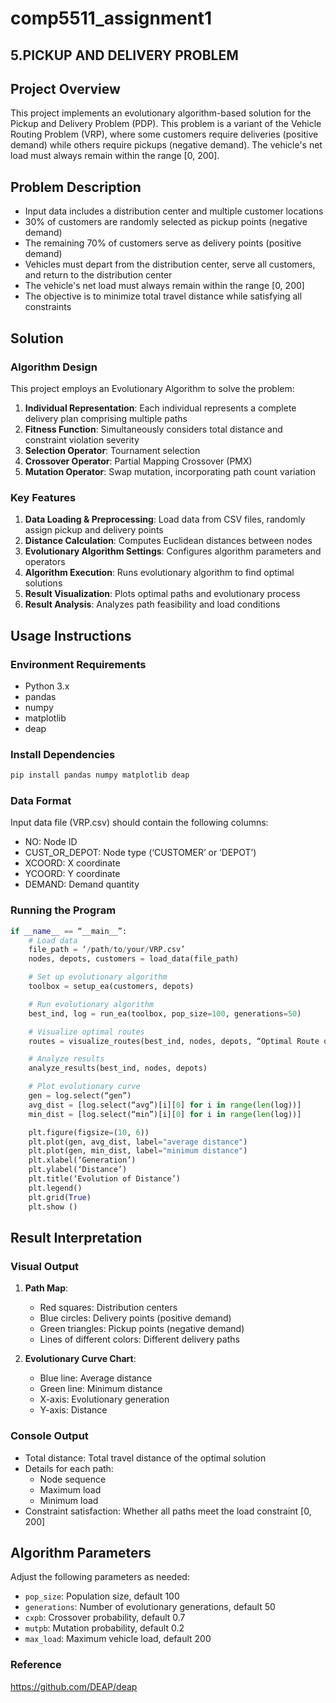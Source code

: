 # comp5511_assignment1
## 5.PICKUP AND DELIVERY PROBLEM

## Project Overview

This project implements an evolutionary algorithm-based solution for the Pickup and Delivery Problem (PDP). This problem is a variant of the Vehicle Routing Problem (VRP), where some customers require deliveries (positive demand) while others require pickups (negative demand). The vehicle's net load must always remain within the range [0, 200].

## Problem Description

- Input data includes a distribution center and multiple customer locations
- 30% of customers are randomly selected as pickup points (negative demand)
- The remaining 70% of customers serve as delivery points (positive demand)
- Vehicles must depart from the distribution center, serve all customers, and return to the distribution center
- The vehicle's net load must always remain within the range [0, 200]
- The objective is to minimize total travel distance while satisfying all constraints

## Solution

### Algorithm Design

This project employs an Evolutionary Algorithm to solve the problem:

1. **Individual Representation**: Each individual represents a complete delivery plan comprising multiple paths
2. **Fitness Function**: Simultaneously considers total distance and constraint violation severity
3. **Selection Operator**: Tournament selection
4. **Crossover Operator**: Partial Mapping Crossover (PMX)
5. **Mutation Operator**: Swap mutation, incorporating path count variation

### Key Features

1. **Data Loading & Preprocessing**: Load data from CSV files, randomly assign pickup and delivery points
2. **Distance Calculation**: Computes Euclidean distances between nodes
3. **Evolutionary Algorithm Settings**: Configures algorithm parameters and operators
4. **Algorithm Execution**: Runs evolutionary algorithm to find optimal solutions
5. **Result Visualization**: Plots optimal paths and evolutionary process
6. **Result Analysis**: Analyzes path feasibility and load conditions

## Usage Instructions

### Environment Requirements

- Python 3.x
- pandas
- numpy
- matplotlib
- deap

### Install Dependencies

```bash
pip install pandas numpy matplotlib deap
```

### Data Format

Input data file (VRP.csv) should contain the following columns:
- NO: Node ID
- CUST_OR_DEPOT: Node type (‘CUSTOMER’ or ‘DEPOT’)
- XCOORD: X coordinate
- YCOORD: Y coordinate
- DEMAND: Demand quantity

### Running the Program

```python
if __name__ == “__main__”:
    # Load data
    file_path = ‘/path/to/your/VRP.csv’
    nodes, depots, customers = load_data(file_path)

    # Set up evolutionary algorithm
    toolbox = setup_ea(customers, depots)

    # Run evolutionary algorithm
    best_ind, log = run_ea(toolbox, pop_size=100, generations=50)

    # Visualize optimal routes
    routes = visualize_routes(best_ind, nodes, depots, “Optimal Route of VRP with Pickup and Delivery”)

    # Analyze results
    analyze_results(best_ind, nodes, depots)

    # Plot evolutionary curve
    gen = log.select(“gen”)
    avg_dist = [log.select(“avg”)[i][0] for i in range(len(log))]
    min_dist = [log.select(“min”)[i][0] for i in range(len(log))]

    plt.figure(figsize=(10, 6))
    plt.plot(gen, avg_dist, label="average distance")
    plt.plot(gen, min_dist, label="minimum distance")
    plt.xlabel(‘Generation’)
    plt.ylabel(‘Distance’)
    plt.title(‘Evolution of Distance’)
    plt.legend()
    plt.grid(True)
    plt.show ()
```

## Result Interpretation

### Visual Output

1. **Path Map**:
   - Red squares: Distribution centers
   - Blue circles: Delivery points (positive demand)
   - Green triangles: Pickup points (negative demand)
   - Lines of different colors: Different delivery paths

2. **Evolutionary Curve Chart**:
   - Blue line: Average distance
   - Green line: Minimum distance
   - X-axis: Evolutionary generation
   - Y-axis: Distance

### Console Output

- Total distance: Total travel distance of the optimal solution
- Details for each path:
  - Node sequence
  - Maximum load
  - Minimum load
- Constraint satisfaction: Whether all paths meet the load constraint [0, 200]

## Algorithm Parameters

Adjust the following parameters as needed:

- `pop_size`: Population size, default 100
- `generations`: Number of evolutionary generations, default 50
- `cxpb`: Crossover probability, default 0.7
- `mutpb`: Mutation probability, default 0.2
- `max_load`: Maximum vehicle load, default 200

### Reference

https://github.com/DEAP/deap
